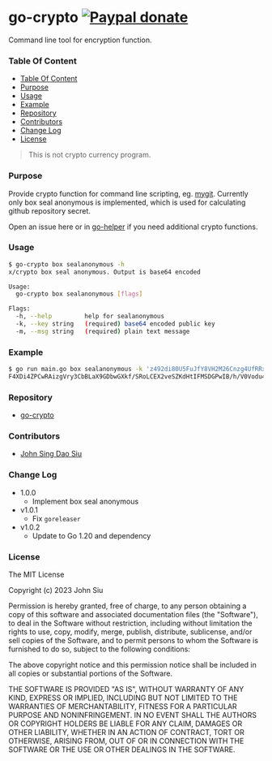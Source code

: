 # go-crypto [![Paypal donate](https://www.paypalobjects.com/en_US/i/btn/btn_donate_LG.gif)](https://www.paypal.com/donate/?business=HZF49NM9D35SJ&no_recurring=0&currency_code=CAD)

Command line tool for encryption function.

### Table Of Content
<!-- TOC -->

- [Table Of Content](#table-of-content)
- [Purpose](#purpose)
- [Usage](#usage)
- [Example](#example)
- [Repository](#repository)
- [Contributors](#contributors)
- [Change Log](#change-log)
- [License](#license)

<!-- /TOC -->
<!--more-->
> This is not crypto currency program.

### Purpose

Provide crypto function for command line scripting, eg. [mygit](https://github.com/J-Siu/mygit). Currently only box seal anonymous is implemented, which is used for calculating github repository secret.

Open an issue here or in [go-helper](https://github.com/J-Siu/go-helper) if you need additional crypto functions.

### Usage

```sh
$ go-crypto box sealanonymous -h
x/crypto box seal anonymous. Output is base64 encoded

Usage:
  go-crypto box sealanonymous [flags]

Flags:
  -h, --help         help for sealanonymous
  -k, --key string   (required) base64 encoded public key
  -m, --msg string   (required) plain text message
```

### Example

```sh
$ go run main.go box sealanonymous -k 'z492di80U5FuJfY8VH2M26Cnzg4UfRRxlqTXMHSWfyY=' -m "This is a test"
F4XDi4ZPCwRAizgVry3CbBLaX9GDbwGXkf/SRoLCEX2veSZKdHtIFMSDGPwIB/h/V0Vodu4k1h0FSMdksD0=
```

### Repository

- [go-crypto](https://github.com/J-Siu/go-crypto)

### Contributors

- [John Sing Dao Siu](https://github.com/J-Siu)

### Change Log

- 1.0.0
  - Implement box seal anonymous
- v1.0.1
  - Fix `goreleaser`
- v1.0.2
  - Update to Go 1.20 and dependency

### License

The MIT License

Copyright (c) 2023 John Siu

Permission is hereby granted, free of charge, to any person obtaining a copy of this software and associated documentation files (the "Software"), to deal in the Software without restriction, including without limitation the rights to use, copy, modify, merge, publish, distribute, sublicense, and/or sell copies of the Software, and to permit persons to whom the Software is furnished to do so, subject to the following conditions:

The above copyright notice and this permission notice shall be included in all copies or substantial portions of the Software.

THE SOFTWARE IS PROVIDED "AS IS", WITHOUT WARRANTY OF ANY KIND, EXPRESS OR IMPLIED, INCLUDING BUT NOT LIMITED TO THE WARRANTIES OF MERCHANTABILITY, FITNESS FOR A PARTICULAR PURPOSE AND NONINFRINGEMENT. IN NO EVENT SHALL THE AUTHORS OR COPYRIGHT HOLDERS BE LIABLE FOR ANY CLAIM, DAMAGES OR OTHER LIABILITY, WHETHER IN AN ACTION OF CONTRACT, TORT OR OTHERWISE, ARISING FROM, OUT OF OR IN CONNECTION WITH THE SOFTWARE OR THE USE OR OTHER DEALINGS IN THE SOFTWARE.
